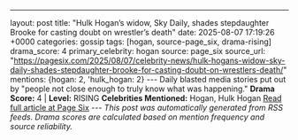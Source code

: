 ---
layout: post
title: "Hulk Hogan’s widow, Sky Daily, shades stepdaughter Brooke for casting doubt on wrestler’s death"
date: 2025-08-07 17:19:26 +0000
categories: gossip
tags: [hogan, source-page_six, drama-rising]
drama_score: 4
primary_celebrity: hogan
source: page_six
source_url: "https://pagesix.com/2025/08/07/celebrity-news/hulk-hogans-widow-sky-daily-shades-stepdaughter-brooke-for-casting-doubt-on-wrestlers-death/"
mentions: {hogan: 2, 'hulk_hogan: 2} --- Daily blasted media stories put out by "people not close enough to truly know what was happening." **Drama Score:** 4 | **Level:** RISING **Celebrities Mentioned:** Hogan, Hulk Hogan [Read full article at Page Six](https://pagesix.com/2025/08/07/celebrity-news/hulk-hogans-widow-sky-daily-shades-stepdaughter-brooke-for-casting-doubt-on-wrestlers-death/) --- *This post was automatically generated from RSS feeds. Drama scores are calculated based on mention frequency and source reliability.*